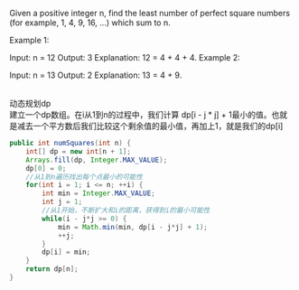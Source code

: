 Given a positive integer n, find the least number of perfect square numbers (for example, 1, 4, 9, 16, ...) which sum to n.

Example 1:

Input: n = 12
Output: 3 
Explanation: 12 = 4 + 4 + 4.
Example 2:

Input: n = 13
Output: 2
Explanation: 13 = 4 + 9.

<br>动态规划dp<br>
建立一个dp数组。在i从1到n的过程中，我们计算 dp[i - j * j] + 1最小的值。也就是减去一个平方数后我们比较这个剩余值的最小值，再加上1，就是我们的dp[i]
```java
public int numSquares(int n) {
    int[] dp = new int[n + 1];
    Arrays.fill(dp, Integer.MAX_VALUE);
    dp[0] = 0;
    //从1到n遍历找出每个点最小的可能性
    for(int i = 1; i <= n; ++i) {
        int min = Integer.MAX_VALUE;
        int j = 1;
        //从1开始，不断扩大和i的距离，获得到i的最小可能性
        while(i - j*j >= 0) {
            min = Math.min(min, dp[i - j*j] + 1);
            ++j;
        }
        dp[i] = min;
    }		
    return dp[n];
}
```
